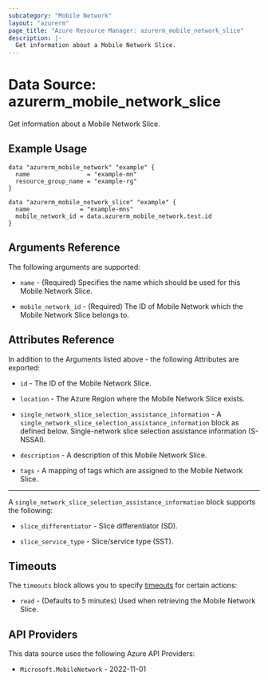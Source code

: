 ```yaml
---
subcategory: "Mobile Network"
layout: "azurerm"
page_title: "Azure Resource Manager: azurerm_mobile_network_slice"
description: |-
  Get information about a Mobile Network Slice.
---
```


# Data Source: azurerm_mobile_network_slice

Get information about a Mobile Network Slice.

## Example Usage

```hcl
data "azurerm_mobile_network" "example" {
  name                = "example-mn"
  resource_group_name = "example-rg"
}

data "azurerm_mobile_network_slice" "example" {
  name              = "example-mns"
  mobile_network_id = data.azurerm_mobile_network.test.id
}
```

## Arguments Reference

The following arguments are supported:

* `name` - (Required) Specifies the name which should be used for this Mobile Network Slice. 

* `mobile_network_id` - (Required) The ID of Mobile Network which the Mobile Network Slice belongs to.

## Attributes Reference

In addition to the Arguments listed above - the following Attributes are exported:

* `id` - The ID of the Mobile Network Slice.

* `location` - The Azure Region where the Mobile Network Slice exists. 

* `single_network_slice_selection_assistance_information` - A `single_network_slice_selection_assistance_information` block as defined below. Single-network slice selection assistance information (S-NSSAI). 

* `description` - A description of this Mobile Network Slice.

* `tags` - A mapping of tags which are assigned to the Mobile Network Slice.

---

A `single_network_slice_selection_assistance_information` block supports the following:

* `slice_differentiator` - Slice differentiator (SD).

* `slice_service_type` - Slice/service type (SST).


## Timeouts

The `timeouts` block allows you to specify [timeouts](https://developer.hashicorp.com/terraform/language/resources/configure#define-operation-timeouts) for certain actions:

* `read` - (Defaults to 5 minutes) Used when retrieving the Mobile Network Slice.

## API Providers
<!-- This section is generated, changes will be overwritten -->
This data source uses the following Azure API Providers:

* `Microsoft.MobileNetwork` - 2022-11-01
